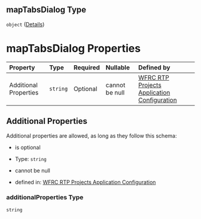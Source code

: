 ## mapTabsDialog Type

`object` ([Details](config-definitions-translation-properties-maptabsdialog.md))

# mapTabsDialog Properties

| Property              | Type     | Required | Nullable       | Defined by                                                                                                                                                                                                                                                       |
| :-------------------- | :------- | :------- | :------------- | :--------------------------------------------------------------------------------------------------------------------------------------------------------------------------------------------------------------------------------------------------------------- |
| Additional Properties | `string` | Optional | cannot be null | [WFRC RTP Projects Application Configuration](config-definitions-translation-properties-maptabsdialog-additionalproperties.md "https://wfrc.org/rtp-2023-adopted-map/config.schema.json#/definitions/translation/properties/mapTabsDialog/additionalProperties") |

## Additional Properties

Additional properties are allowed, as long as they follow this schema:



*   is optional

*   Type: `string`

*   cannot be null

*   defined in: [WFRC RTP Projects Application Configuration](config-definitions-translation-properties-maptabsdialog-additionalproperties.md "https://wfrc.org/rtp-2023-adopted-map/config.schema.json#/definitions/translation/properties/mapTabsDialog/additionalProperties")

### additionalProperties Type

`string`
